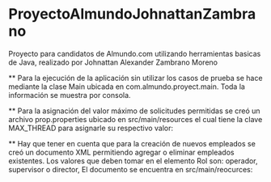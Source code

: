 # ProyectoAlmundoJohnattanZambrano
Proyecto para candidatos de Almundo.com utilizando herramientas basicas de Java, realizado por Johnattan Alexander Zambrano Moreno

** Para la ejecución de la aplicación sin utilizar los casos de prueba se hace mediante la clase Main ubicada en com.almundo.proyect.main. Toda la información se muestra por consola.

** Para la asignación del valor máximo de solicitudes permitidas se creó un archivo prop.properties ubicado en src/main/resources el cual tiene la clave MAX_THREAD para asignarle su respectivo valor:

** Hay que tener en cuenta que para la creación de nuevos empleados se creó un documento XML permitiendo agregar o eliminar empleados existentes. Los valores que deben tomar en el elemento Rol son: operador, supervisor o director, El documento se encuentra en src/main/reocurces:
